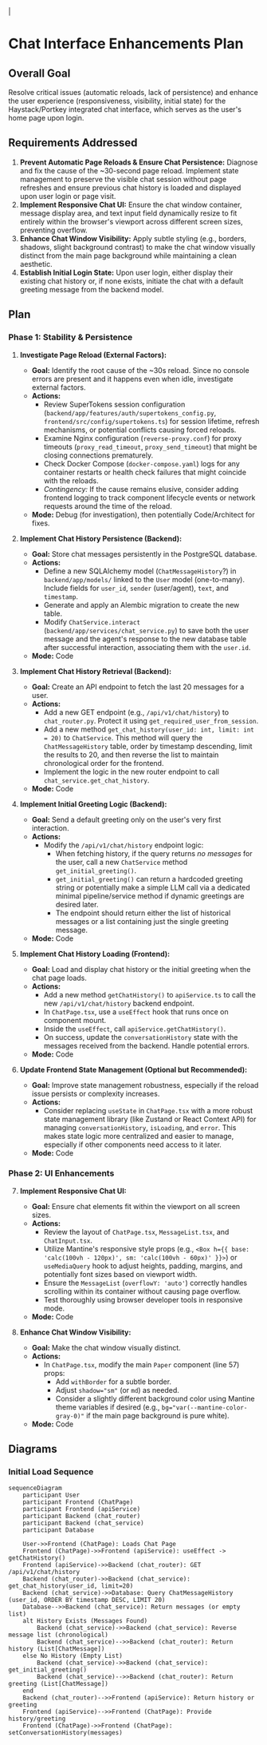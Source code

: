 |
# Chat Interface Enhancements Plan

## Overall Goal
Resolve critical issues (automatic reloads, lack of persistence) and enhance the user experience (responsiveness, visibility, initial state) for the Haystack/Portkey integrated chat interface, which serves as the user's home page upon login.

## Requirements Addressed
1.  **Prevent Automatic Page Reloads & Ensure Chat Persistence:** Diagnose and fix the cause of the ~30-second page reload. Implement state management to preserve the visible chat session without page refreshes and ensure previous chat history is loaded and displayed upon user login or page visit.
2.  **Implement Responsive Chat UI:** Ensure the chat window container, message display area, and text input field dynamically resize to fit entirely within the browser's viewport across different screen sizes, preventing overflow.
3.  **Enhance Chat Window Visibility:** Apply subtle styling (e.g., borders, shadows, slight background contrast) to make the chat window visually distinct from the main page background while maintaining a clean aesthetic.
4.  **Establish Initial Login State:** Upon user login, either display their existing chat history or, if none exists, initiate the chat with a default greeting message from the backend model.

## Plan

### Phase 1: Stability & Persistence

1.  **Investigate Page Reload (External Factors):**
    *   **Goal:** Identify the root cause of the ~30s reload. Since no console errors are present and it happens even when idle, investigate external factors.
    *   **Actions:**
        *   Review SuperTokens session configuration (`backend/app/features/auth/supertokens_config.py`, `frontend/src/config/supertokens.ts`) for session lifetime, refresh mechanisms, or potential conflicts causing forced reloads.
        *   Examine Nginx configuration (`reverse-proxy.conf`) for proxy timeouts (`proxy_read_timeout`, `proxy_send_timeout`) that might be closing connections prematurely.
        *   Check Docker Compose (`docker-compose.yaml`) logs for any container restarts or health check failures that might coincide with the reloads.
        *   *Contingency:* If the cause remains elusive, consider adding frontend logging to track component lifecycle events or network requests around the time of the reload.
    *   **Mode:** Debug (for investigation), then potentially Code/Architect for fixes.

2.  **Implement Chat History Persistence (Backend):**
    *   **Goal:** Store chat messages persistently in the PostgreSQL database.
    *   **Actions:**
        *   Define a new SQLAlchemy model (`ChatMessageHistory`?) in `backend/app/models/` linked to the `User` model (one-to-many). Include fields for `user_id`, `sender` (user/agent), `text`, and `timestamp`.
        *   Generate and apply an Alembic migration to create the new table.
        *   Modify `ChatService.interact` (`backend/app/services/chat_service.py`) to save both the user message and the agent's response to the new database table after successful interaction, associating them with the `user.id`.
    *   **Mode:** Code

3.  **Implement Chat History Retrieval (Backend):**
    *   **Goal:** Create an API endpoint to fetch the last 20 messages for a user.
    *   **Actions:**
        *   Add a new GET endpoint (e.g., `/api/v1/chat/history`) to `chat_router.py`. Protect it using `get_required_user_from_session`.
        *   Add a new method `get_chat_history(user_id: int, limit: int = 20)` to `ChatService`. This method will query the `ChatMessageHistory` table, order by timestamp descending, limit the results to 20, and then reverse the list to maintain chronological order for the frontend.
        *   Implement the logic in the new router endpoint to call `chat_service.get_chat_history`.
    *   **Mode:** Code

4.  **Implement Initial Greeting Logic (Backend):**
    *   **Goal:** Send a default greeting only on the user's very first interaction.
    *   **Actions:**
        *   Modify the `/api/v1/chat/history` endpoint logic:
            *   When fetching history, if the query returns *no messages* for the user, call a new `ChatService` method `get_initial_greeting()`.
            *   `get_initial_greeting()` can return a hardcoded greeting string or potentially make a simple LLM call via a dedicated minimal pipeline/service method if dynamic greetings are desired later.
            *   The endpoint should return either the list of historical messages or a list containing just the single greeting message.
    *   **Mode:** Code

5.  **Implement Chat History Loading (Frontend):**
    *   **Goal:** Load and display chat history or the initial greeting when the chat page loads.
    *   **Actions:**
        *   Add a new method `getChatHistory()` to `apiService.ts` to call the new `/api/v1/chat/history` backend endpoint.
        *   In `ChatPage.tsx`, use a `useEffect` hook that runs once on component mount.
        *   Inside the `useEffect`, call `apiService.getChatHistory()`.
        *   On success, update the `conversationHistory` state with the messages received from the backend. Handle potential errors.
    *   **Mode:** Code

6.  **Update Frontend State Management (Optional but Recommended):**
    *   **Goal:** Improve state management robustness, especially if the reload issue persists or complexity increases.
    *   **Actions:**
        *   Consider replacing `useState` in `ChatPage.tsx` with a more robust state management library (like Zustand or React Context API) for managing `conversationHistory`, `isLoading`, and `error`. This makes state logic more centralized and easier to manage, especially if other components need access to it later.
    *   **Mode:** Code

### Phase 2: UI Enhancements

7.  **Implement Responsive Chat UI:**
    *   **Goal:** Ensure chat elements fit within the viewport on all screen sizes.
    *   **Actions:**
        *   Review the layout of `ChatPage.tsx`, `MessageList.tsx`, and `ChatInput.tsx`.
        *   Utilize Mantine's responsive style props (e.g., `<Box h={{ base: 'calc(100vh - 120px)', sm: 'calc(100vh - 60px)' }}>`) or `useMediaQuery` hook to adjust heights, padding, margins, and potentially font sizes based on viewport width.
        *   Ensure the `MessageList` (`overflowY: 'auto'`) correctly handles scrolling within its container without causing page overflow.
        *   Test thoroughly using browser developer tools in responsive mode.
    *   **Mode:** Code

8.  **Enhance Chat Window Visibility:**
    *   **Goal:** Make the chat window visually distinct.
    *   **Actions:**
        *   In `ChatPage.tsx`, modify the main `Paper` component (line 57) props:
            *   Add `withBorder` for a subtle border.
            *   Adjust `shadow="sm"` (or `md`) as needed.
            *   Consider a slightly different background color using Mantine theme variables if desired (e.g., `bg="var(--mantine-color-gray-0)"` if the main page background is pure white).
    *   **Mode:** Code

## Diagrams

### Initial Load Sequence

```mermaid
sequenceDiagram
    participant User
    participant Frontend (ChatPage)
    participant Frontend (apiService)
    participant Backend (chat_router)
    participant Backend (chat_service)
    participant Database

    User->>Frontend (ChatPage): Loads Chat Page
    Frontend (ChatPage)->>Frontend (apiService): useEffect -> getChatHistory()
    Frontend (apiService)->>Backend (chat_router): GET /api/v1/chat/history
    Backend (chat_router)->>Backend (chat_service): get_chat_history(user_id, limit=20)
    Backend (chat_service)->>Database: Query ChatMessageHistory (user_id, ORDER BY timestamp DESC, LIMIT 20)
    Database-->>Backend (chat_service): Return messages (or empty list)
    alt History Exists (Messages Found)
        Backend (chat_service)->>Backend (chat_service): Reverse message list (chronological)
        Backend (chat_service)-->>Backend (chat_router): Return history (List[ChatMessage])
    else No History (Empty List)
        Backend (chat_service)->>Backend (chat_service): get_initial_greeting()
        Backend (chat_service)-->>Backend (chat_router): Return greeting (List[ChatMessage])
    end
    Backend (chat_router)-->>Frontend (apiService): Return history or greeting
    Frontend (apiService)-->>Frontend (ChatPage): Provide history/greeting
    Frontend (ChatPage)->>Frontend (ChatPage): setConversationHistory(messages)
